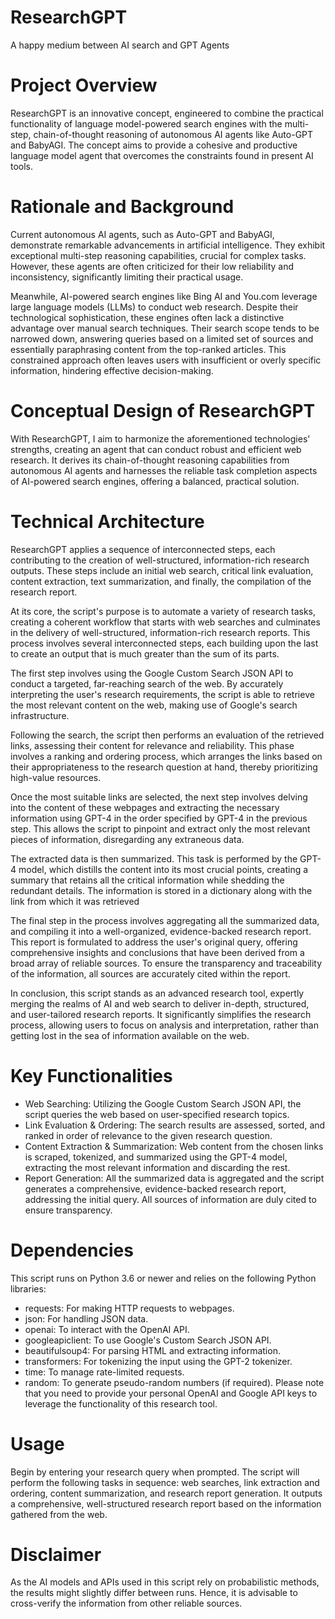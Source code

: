 # ResearchGPT
A happy medium between AI search and GPT Agents

# Project Overview
ResearchGPT is an innovative concept, engineered to combine the practical functionality of language model-powered search engines with the multi-step, chain-of-thought reasoning of autonomous AI agents like Auto-GPT and BabyAGI. The concept aims to provide a cohesive and productive language model agent that overcomes the constraints found in present AI tools.

# Rationale and Background
Current autonomous AI agents, such as Auto-GPT and BabyAGI, demonstrate remarkable advancements in artificial intelligence. They exhibit exceptional multi-step reasoning capabilities, crucial for complex tasks. However, these agents are often criticized for their low reliability and inconsistency, significantly limiting their practical usage.

Meanwhile, AI-powered search engines like Bing AI and You.com leverage large language models (LLMs) to conduct web research. Despite their technological sophistication, these engines often lack a distinctive advantage over manual search techniques. Their search scope tends to be narrowed down, answering queries based on a limited set of sources and essentially paraphrasing content from the top-ranked articles. This constrained approach often leaves users with insufficient or overly specific information, hindering effective decision-making.

# Conceptual Design of ResearchGPT
With ResearchGPT, I aim to harmonize the aforementioned technologies' strengths, creating an agent that can conduct robust and efficient web research. It derives its chain-of-thought reasoning capabilities from autonomous AI agents and harnesses the reliable task completion aspects of AI-powered search engines, offering a balanced, practical solution.

# Technical Architecture
ResearchGPT applies a sequence of interconnected steps, each contributing to the creation of well-structured, information-rich research outputs. These steps include an initial web search, critical link evaluation, content extraction, text summarization, and finally, the compilation of the research report.

At its core, the script's purpose is to automate a variety of research tasks, creating a coherent workflow that starts with web searches and culminates in the delivery of well-structured, information-rich research reports. This process involves several interconnected steps, each building upon the last to create an output that is much greater than the sum of its parts.

The first step involves using the Google Custom Search JSON API to conduct a targeted, far-reaching search of the web. By accurately interpreting the user's research requirements, the script is able to retrieve the most relevant content on the web, making use of Google's search infrastructure.

Following the search, the script then performs an evaluation of the retrieved links, assessing their content for relevance and reliability. This phase involves a ranking and ordering process, which arranges the links based on their appropriateness to the research question at hand, thereby prioritizing high-value resources.

Once the most suitable links are selected, the next step involves delving into the content of these webpages and extracting the necessary information using GPT-4 in the order specified by GPT-4 in the previous step. This allows the script to pinpoint and extract only the most relevant pieces of information, disregarding any extraneous data.

The extracted data is then summarized. This task is performed by the GPT-4 model, which distills the content into its most crucial points, creating a summary that retains all the critical information while shedding the redundant details. The information is stored in a dictionary along with the link from which it was retrieved

The final step in the process involves aggregating all the summarized data, and compiling it into a well-organized, evidence-backed research report. This report is formulated to address the user's original query, offering comprehensive insights and conclusions that have been derived from a broad array of reliable sources. To ensure the transparency and traceability of the information, all sources are accurately cited within the report.

In conclusion, this script stands as an advanced research tool, expertly merging the realms of AI and web search to deliver in-depth, structured, and user-tailored research reports. It significantly simplifies the research process, allowing users to focus on analysis and interpretation, rather than getting lost in the sea of information available on the web.

# Key Functionalities
 - Web Searching: Utilizing the Google Custom Search JSON API, the script queries the web based on user-specified research topics.
 - Link Evaluation & Ordering: The search results are assessed, sorted, and ranked in order of relevance to the given research question.
 - Content Extraction & Summarization: Web content from the chosen links is scraped, tokenized, and summarized using the GPT-4 model, extracting the most relevant information and discarding the rest.
 - Report Generation: All the summarized data is aggregated and the script generates a comprehensive, evidence-backed research report, addressing the initial query. All sources of information are duly cited to ensure transparency.

# Dependencies
This script runs on Python 3.6 or newer and relies on the following Python libraries:
 - requests: For making HTTP requests to webpages.
 - json: For handling JSON data.
 - openai: To interact with the OpenAI API.
 - googleapiclient: To use Google's Custom Search JSON API.
 - beautifulsoup4: For parsing HTML and extracting information.
 - transformers: For tokenizing the input using the GPT-2 tokenizer.
 - time: To manage rate-limited requests.
 - random: To generate pseudo-random numbers (if required).
Please note that you need to provide your personal OpenAI and Google API keys to leverage the functionality of this research tool.

# Usage
Begin by entering your research query when prompted. The script will perform the following tasks in sequence: web searches, link extraction and ordering, content summarization, and research report generation. It outputs a comprehensive, well-structured research report based on the information gathered from the web.

# Disclaimer
As the AI models and APIs used in this script rely on probabilistic methods, the results might slightly differ between runs. Hence, it is advisable to cross-verify the information from other reliable sources.
